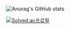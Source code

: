 ![Anurag's GitHub stats](https://github-readme-stats.vercel.app/api?username=SUNMI-KIM&show_icons=true&theme=radical)

[![Solved.ac프로필](http://mazassumnida.wtf/api/generate_badge?boj={hariaus})](https://solved.ac/{hariaus})
